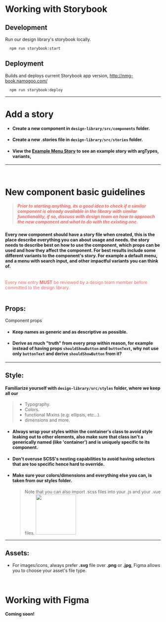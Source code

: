 # Working with Storybook

## Development

Run our design library's storybook locally.

```console
  npm run storybook:start
```

## Deployment

Builds and deploys current Storybook app version, http://nmg-book.namogoo.com/

```
  npm run storybook:deploy
```

---

# Add a story

- #### Create a new component in `design-library/src/components` folder.
- #### Create a new .stories file in `design-library/src/stories` folder.
- #### View the [Example Menu Story](/packages/design-library/stories/Menu/Menu.stories.js) to see an example story with argTypes, variants,

---

<br>

# New component basic guidelines

> ##### <div style="color:#FF6666">Prior to starting anything, its a good idea to check if a similar component is already available in the library with similar functionality, if so, discuss with design team on how to approach the new component and what to do with the existing one.</div>

#### Every new component should have a story file when created, this is the place describe everything you can about usage and needs. the story needs to describe best on how to use the component, which props can be used and how they affect the component. For best results include some different variants to the component's story. For example a default menu, and a menu with search input, and other impactful variants you can think of.

<br>

<div style="color:#FF6666">Every new entry <b>MUST</b> be reviewed by a design team member before committed to the design library.</div>
<br>

## Props:

Component props

- #### Keep names as generic and as descriptive as possible.
- #### Derive as much "truth" from every prop within reason, for example instead of having props `shouldShowButton` and `buttonText`, why not use only `buttonText` and derive `shouldShowButton` from it?

---

## Style:

#### Familiarize yourself with `design-library/src/styles` folder, where we keep all our

> - Typography.
> - Colors.
> - functional Mixins (e.g: ellipsis, etc...).
> - dimensions and more.

- #### Always wrap your styles within the container's class to avoid style leaking out to other elements, also make sure that class isn't a generically named (like 'container') and is uniquely specific to its component.
- #### Don't overuse SCSS's nesting capabilities to avoid having selectors that are too specific hence hard to override.
- #### Make sure your colors/dimensions and everything else you can, is taken from our styles folder.
  > Note that you can also import .scss files into your .js and your .vue files.
  > <img src="https://nmg-platform-resources.s3.amazonaws.com/importscss" style="height:130px;" />

---

## Assets:

- For images/icons, always prefer **.svg** file over **.png** or **.jpg**, Figma allows you to choose your asset's file type.

<br>

# Working with Figma

#### Coming soon!
